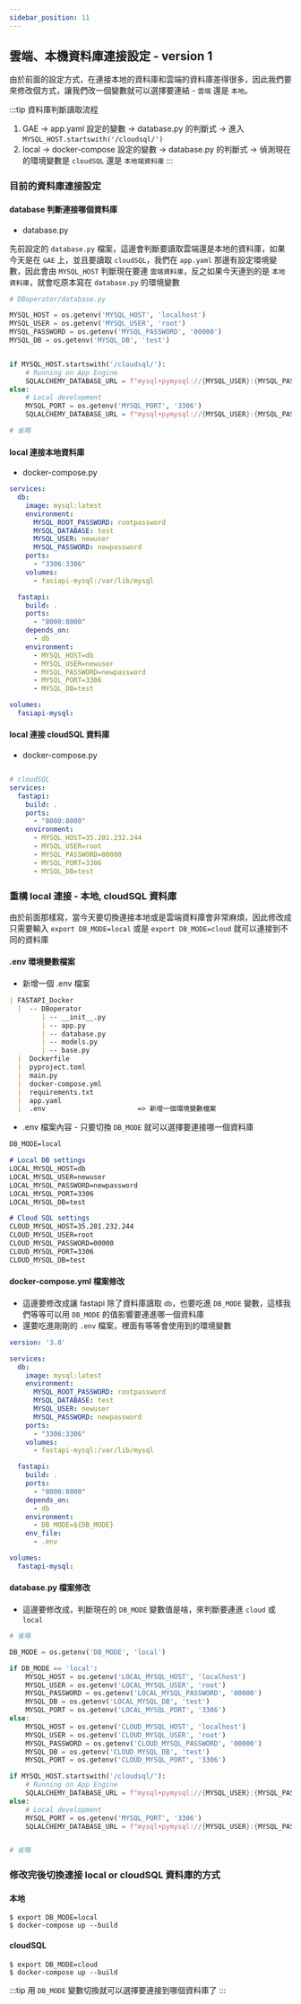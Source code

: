 ```yaml
---
sidebar_position: 11
---
```



## 雲端、本機資料庫連接設定 - version 1

由於前面的設定方式，在連接本地的資料庫和雲端的資料庫差得很多，因此我們要來修改個方式，讓我們改一個變數就可以選擇要連結 - `雲端` 還是 `本地`。  

:::tip 資料庫判斷讀取流程
1. GAE -> app.yaml 設定的變數 -> database.py 的判斷式 -> 進入 `MYSQL_HOST.startswith('/cloudsql/')`
2. local -> docker-compose 設定的變數 -> database.py 的判斷式 -> 偵測現在的環境變數是 `cloudSQL` 還是 `本地端資料庫`
:::


### 目前的資料庫連接設定


#### database 判斷連接哪個資料庫

* database.py

先前設定的 `database.py` 檔案，這邊會判斷要讀取雲端還是本地的資料庫，如果今天是在 `GAE` 上，並且要讀取 `cloudSQL`，我們在 `app.yaml` 那邊有設定環境變數，因此會由 `MYSQL_HOST` 判斷現在要連 `雲端資料庫`，反之如果今天連到的是 `本地資料庫`，就會吃原本寫在 `database.py` 的環境變數


```py
# DBoperator/database.py

MYSQL_HOST = os.getenv('MYSQL_HOST', 'localhost')
MYSQL_USER = os.getenv('MYSQL_USER', 'root')
MYSQL_PASSWORD = os.getenv('MYSQL_PASSWORD', '00000')
MYSQL_DB = os.getenv('MYSQL_DB', 'test')


if MYSQL_HOST.startswith('/cloudsql/'):
    # Running on App Engine
    SQLALCHEMY_DATABASE_URL = f"mysql+pymysql://{MYSQL_USER}:{MYSQL_PASSWORD}@/{MYSQL_DB}?unix_socket={MYSQL_HOST}"
else:
    # Local development
    MYSQL_PORT = os.getenv('MYSQL_PORT', '3306')
    SQLALCHEMY_DATABASE_URL = f"mysql+pymysql://{MYSQL_USER}:{MYSQL_PASSWORD}@{MYSQL_HOST}:{MYSQL_PORT}/{MYSQL_DB}"

# 省略
```




#### local 連接本地資料庫

* docker-compose.py

```yaml
services:
  db:
    image: mysql:latest
    environment:
      MYSQL_ROOT_PASSWORD: rootpassword
      MYSQL_DATABASE: test
      MYSQL_USER: newuser
      MYSQL_PASSWORD: newpassword
    ports:
      - "3306:3306"
    volumes:
      - fasiapi-mysql:/var/lib/mysql

  fastapi:
    build: .
    ports:
      - "8000:8000"
    depends_on:
      - db
    environment:
      - MYSQL_HOST=db
      - MYSQL_USER=newuser
      - MYSQL_PASSWORD=newpassword
      - MYSQL_PORT=3306
      - MYSQL_DB=test

volumes:
  fasiapi-mysql:
```



#### local 連接 cloudSQL 資料庫

* docker-compose.py

```yaml

# cloudSQL
services:
  fastapi:
    build: .
    ports:
      - "8000:8000"
    environment:
      - MYSQL_HOST=35.201.232.244
      - MYSQL_USER=root
      - MYSQL_PASSWORD=00000
      - MYSQL_PORT=3306
      - MYSQL_DB=test
```


### 重構 local 連接 - 本地, cloudSQL 資料庫

由於前面那樣寫，當今天要切換連接本地或是雲端資料庫會非常麻煩，因此修改成只需要輸入 `export DB_MODE=local` 或是 `export DB_MODE=cloud` 就可以連接到不同的資料庫


#### .env 環境變數檔案

* 新增一個 .env 檔案
```md
| FASTAPI_Docker
  |  -- DBoperator         
        | -- __init__.py        
        | -- app.py        
        | -- database.py   
        | -- models.py     
        | -- base.py
  |  Dockerfile
  |  pyproject.toml  
  |  main.py
  |  docker-compose.yml
  |  requirements.txt
  |  app.yaml
  |  .env                       => 新增一個環境變數檔案
```

* .env 檔案內容 - 只要切換 `DB_MODE` 就可以選擇要連接哪一個資料庫

```md
DB_MODE=local

# Local DB settings
LOCAL_MYSQL_HOST=db
LOCAL_MYSQL_USER=newuser
LOCAL_MYSQL_PASSWORD=newpassword
LOCAL_MYSQL_PORT=3306
LOCAL_MYSQL_DB=test

# Cloud SQL settings
CLOUD_MYSQL_HOST=35.201.232.244
CLOUD_MYSQL_USER=root
CLOUD_MYSQL_PASSWORD=00000
CLOUD_MYSQL_PORT=3306
CLOUD_MYSQL_DB=test
```


#### docker-compose.yml 檔案修改

* 這邊要修改成讓 fastapi 除了資料庫讀取 `db`，也要吃進 `DB_MODE` 變數，這樣我們等等可以用 `DB_MODE` 的值影響要連進哪一個資料庫
* 還要吃進剛剛的 `.env` 檔案，裡面有等等會使用到的環境變數
```yaml
version: '3.8'

services:
  db:
    image: mysql:latest
    environment:
      MYSQL_ROOT_PASSWORD: rootpassword
      MYSQL_DATABASE: test
      MYSQL_USER: newuser
      MYSQL_PASSWORD: newpassword
    ports:
      - "3306:3306"
    volumes:
      - fastapi-mysql:/var/lib/mysql

  fastapi:
    build: .
    ports:
      - "8000:8000"
    depends_on:
      - db
    environment:
      - DB_MODE=${DB_MODE}
    env_file:
      - .env

volumes:
  fastapi-mysql:
```


#### database.py 檔案修改

* 這邊要修改成，判斷現在的 `DB_MODE` 變數值是啥，來判斷要連進 `cloud` 或 `local`

```py
# 省略

DB_MODE = os.getenv('DB_MODE', 'local')

if DB_MODE == 'local':
    MYSQL_HOST = os.getenv('LOCAL_MYSQL_HOST', 'localhost')
    MYSQL_USER = os.getenv('LOCAL_MYSQL_USER', 'root')
    MYSQL_PASSWORD = os.getenv('LOCAL_MYSQL_PASSWORD', '00000')
    MYSQL_DB = os.getenv('LOCAL_MYSQL_DB', 'test')
    MYSQL_PORT = os.getenv('LOCAL_MYSQL_PORT', '3306')
else:
    MYSQL_HOST = os.getenv('CLOUD_MYSQL_HOST', 'localhost')
    MYSQL_USER = os.getenv('CLOUD_MYSQL_USER', 'root')
    MYSQL_PASSWORD = os.getenv('CLOUD_MYSQL_PASSWORD', '00000')
    MYSQL_DB = os.getenv('CLOUD_MYSQL_DB', 'test')
    MYSQL_PORT = os.getenv('CLOUD_MYSQL_PORT', '3306')

if MYSQL_HOST.startswith('/cloudsql/'):    
    # Running on App Engine
    SQLALCHEMY_DATABASE_URL = f"mysql+pymysql://{MYSQL_USER}:{MYSQL_PASSWORD}@/{MYSQL_DB}?unix_socket={MYSQL_HOST}"
else:    
    # Local development
    MYSQL_PORT = os.getenv('MYSQL_PORT', '3306')
    SQLALCHEMY_DATABASE_URL = f"mysql+pymysql://{MYSQL_USER}:{MYSQL_PASSWORD}@{MYSQL_HOST}:{MYSQL_PORT}/{MYSQL_DB}"


# 省略
```


### 修改完後切換連接 local or cloudSQL 資料庫的方式

#### 本地
```shell
$ export DB_MODE=local
$ docker-compose up --build
```

#### cloudSQL
```shell
$ export DB_MODE=cloud
$ docker-compose up --build
```

:::tip
用 `DB_MODE` 變數切換就可以選擇要連接到哪個資料庫了
:::